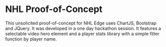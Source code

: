 # NHL Proof-of-Concept

This unsolicited proof-of-concept for NHL Edge uses ChartJS, Bootstrap and JQuery.
It was developed in a one day hackathon session. It features a selectable video hero element and a player stats library with a simple filter function by player name.
 
